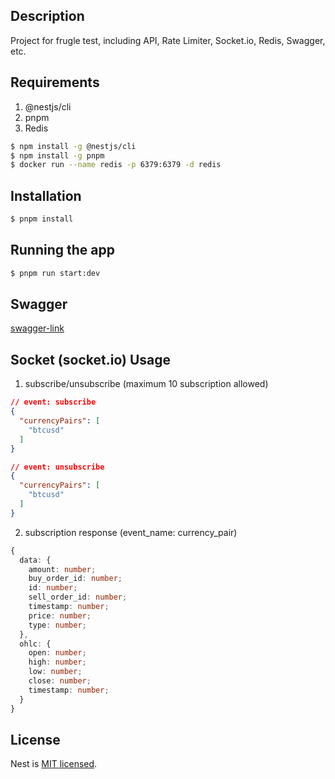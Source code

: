 ## Description

Project for frugle test, including API, Rate Limiter, Socket.io, Redis, Swagger, etc.

## Requirements
1. @nestjs/cli
2. pnpm
3. Redis

```bash
$ npm install -g @nestjs/cli
$ npm install -g pnpm
$ docker run --name redis -p 6379:6379 -d redis
```
## Installation

```bash
$ pnpm install
```

## Running the app

```bash
$ pnpm run start:dev
```

## Swagger 
[swagger-link](http://localhost:3000/api)

## Socket (socket.io) Usage
1. subscribe/unsubscribe (maximum 10 subscription allowed)
```json
// event: subscribe
{
  "currencyPairs": [
    "btcusd"
  ]
}
```
```json
// event: unsubscribe
{
  "currencyPairs": [
    "btcusd"
  ]
} 
```

2. subscription response (event_name: currency_pair)

```ts
{
  data: {
    amount: number;
    buy_order_id: number;
    id: number;
    sell_order_id: number;
    timestamp: number;
    price: number;
    type: number;
  },
  ohlc: {
    open: number;
    high: number;
    low: number;
    close: number;
    timestamp: number;
  }
}
```

## License

Nest is [MIT licensed](LICENSE).
